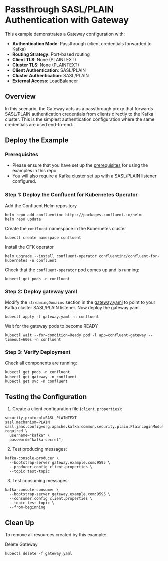 # Passthrough SASL/PLAIN Authentication with Gateway

This example demonstrates a Gateway configuration with:
- **Authentication Mode**: Passthrough (client credentials forwarded to Kafka)
- **Routing Strategy**: Port-based routing
- **Client TLS**: None (PLAINTEXT)
- **Cluster TLS**: None (PLAINTEXT) 
- **Client Authentication**: SASL/PLAIN
- **Cluster Authentication**: SASL/PLAIN
- **External Access**: LoadBalancer

## Overview

In this scenario, the Gateway acts as a passthrough proxy that forwards SASL/PLAIN authentication credentials from clients directly to the Kafka cluster. This is the simplest authentication configuration where the same credentials are used end-to-end.

## Deploy the Example

### Prerequisites

- Please ensure that you have set up the [prerequisites](https://github.com/confluentinc/confluent-kubernetes-examples/blob/master/README.md#prerequisites) for using the examples in this repo.
- You will also require a Kafka cluster set up with a SASL/PLAIN listener configured.

### Step 1: Deploy the Confluent for Kubernetes Operator

Add the Confluent Helm repository
```
helm repo add confluentinc https://packages.confluent.io/helm
helm repo update
```

Create the `confluent` namespace in the Kubernetes cluster
```
kubectl create namespace confluent
```
Install the CFK operator
```
helm upgrade --install confluent-operator confluentinc/confluent-for-kubernetes -n confluent
```
Check that the `confluent-operator` pod comes up and is running:

```
kubectl get pods -n confluent
```

### Step 2: Deploy gateway yaml

Modify the `streamingDomains` section in the [gateway.yaml](./gateway.yaml) to point to your Kafka cluster SASL/PLAIN listener.
Now deploy the gateway yaml.

```
kubectl apply -f gateway.yaml -n confluent
```
Wait for the gateway pods to become READY
```
kubectl wait --for=condition=Ready pod -l app=confluent-gateway --timeout=600s -n confluent
```

### Step 3: Verify Deployment

Check all components are running:
```
kubectl get pods -n confluent
kubectl get gateway -n confluent
kubectl get svc -n confluent
```

## Testing the Configuration

1. Create a client configuration file (`client.properties`):
```
security.protocol=SASL_PLAINTEXT
sasl.mechanism=PLAIN
sasl.jaas.config=org.apache.kafka.common.security.plain.PlainLoginModule required \
  username="kafka" \
  password="kafka-secret";
```

2. Test producing messages:
```
kafka-console-producer \
  --bootstrap-server gateway.example.com:9595 \
  --producer.config client.properties \
  --topic test-topic
```

3. Test consuming messages:
```
kafka-console-consumer \
  --bootstrap-server gateway.example.com:9595 \
  --consumer.config client.properties \
  --topic test-topic \
  --from-beginning
```

## Clean Up

To remove all resources created by this example:

Delete Gateway
```
kubectl delete -f gateway.yaml
```